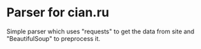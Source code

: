 # Parser for cian.ru

Simple parser which uses "requests" to get the data from site and "BeautifulSoup" to preprocess it.
